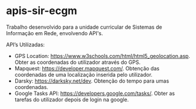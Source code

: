 # apis-sir-ecgm
Trabalho desenvolvido para a unidade curricular de Sistemas de Informação em Rede, envolvendo API's.

API’s Utilizadas:
- GPS Location: https://www.w3schools.com/html/html5_geolocation.asp.
 Obter as coordenadas do utilizador através do GPS.
- Mapquest: https://developer.mapquest.com/.
 Obtenção das coordenadas de uma localização inserida pelo utilizador.
- Darsky: https://darksky.net/dev.
 Obtenção do tempo para umas coordenadas.
- Google Tasks API: https://developers.google.com/tasks/.
 Obter as tarefas do utilizador depois de login na google.
